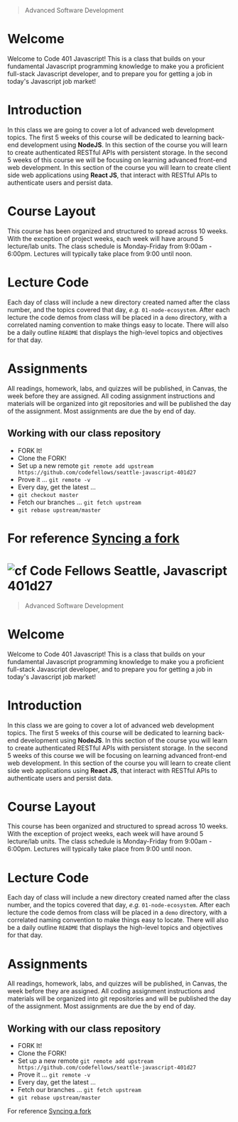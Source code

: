 > Advanced Software Development


# Welcome

Welcome to Code 401 Javascript! This is a class that builds on your fundamental Javascript programming knowledge to make you a proficient full-stack Javascript developer, and to prepare you for getting a job in today's Javascript job market!

# Introduction
In this class we are going to cover a lot of advanced web development topics. The first 5 weeks of this course will be dedicated to learning back-end development using **NodeJS**. In this section of the course you will learn to create authenticated RESTful APIs with persistent storage. In the second 5 weeks of this course we will be focusing on learning advanced front-end web development. In this section of the course you will learn to create client side web applications using **React JS**, that interact with RESTful APIs to authenticate users and persist data.

# Course Layout
This course has been organized and structured to spread across 10 weeks. With the exception of project weeks, each week will have around 5 lecture/lab units. The class schedule is Monday-Friday from 9:00am - 6:00pm. 
Lectures will typically take place from 9:00 until noon.

# Lecture Code
Each day of class will include a new directory created named after the class number, and the topics covered that day, _e.g._ `01-node-ecosystem`.  After each lecture the code demos from class will be placed in a `demo` directory, with a correlated naming convention to make things easy to locate.  There will also be a daily outline `README` that displays the high-level topics and objectives for that day.

# Assignments
All readings, homework, labs, and quizzes will be published, in Canvas, the week before they are assigned. All coding assignment instructions and materials will be organized into git repositories and will be published the day of the assignment.  Most assignments are due the by end of day.

## Working with our class repository
- FORK It!
- Clone the FORK!
- Set up a new remote `git remote add upstream https://github.com/codefellows/seattle-javascript-401d27`
- Prove it ... `git remote -v`
- Every day, get the latest ...
- `git checkout master`
- Fetch our branches ... `git fetch upstream`
- `git rebase upstream/master`

For reference [Syncing a fork](https://help.github.com/articles/syncing-a-fork/)
=======
![cf](http://i.imgur.com/7v5ASc8.png) Code Fellows Seattle, Javascript 401d27
=====================================
> Advanced Software Development


# Welcome

Welcome to Code 401 Javascript! This is a class that builds on your fundamental Javascript programming knowledge to make you a proficient full-stack Javascript developer, and to prepare you for getting a job in today's Javascript job market!

# Introduction
In this class we are going to cover a lot of advanced web development topics. The first 5 weeks of this course will be dedicated to learning back-end development using **NodeJS**. In this section of the course you will learn to create authenticated RESTful APIs with persistent storage. In the second 5 weeks of this course we will be focusing on learning advanced front-end web development. In this section of the course you will learn to create client side web applications using **React JS**, that interact with RESTful APIs to authenticate users and persist data.

# Course Layout
This course has been organized and structured to spread across 10 weeks. With the exception of project weeks, each week will have around 5 lecture/lab units. The class schedule is Monday-Friday from 9:00am - 6:00pm. 
Lectures will typically take place from 9:00 until noon.

# Lecture Code
Each day of class will include a new directory created named after the class number, and the topics covered that day, _e.g._ `01-node-ecosystem`.  After each lecture the code demos from class will be placed in a `demo` directory, with a correlated naming convention to make things easy to locate.  There will also be a daily outline `README` that displays the high-level topics and objectives for that day.

# Assignments
All readings, homework, labs, and quizzes will be published, in Canvas, the week before they are assigned. All coding assignment instructions and materials will be organized into git repositories and will be published the day of the assignment.  Most assignments are due the by end of day.

## Working with our class repository
- FORK It!
- Clone the FORK!
- Set up a new remote `git remote add upstream https://github.com/codefellows/seattle-javascript-401d27`
- Prove it ... `git remote -v`
- Every day, get the latest ...
- Fetch our branches ... `git fetch upstream`
- `git rebase upstream/master`

For reference [Syncing a fork](https://help.github.com/articles/syncing-a-fork/)
